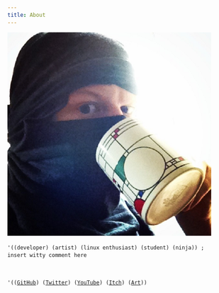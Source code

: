 ```yaml
---
title: About
---
```


![](/images/ninja.jpg)

<code>'((developer) (artist) (linux enthusiast) (student) (ninja)) ; insert witty comment here

'(([GitHub](http://github.com/charles-l))
([Twitter](http://twitter.com/theninjacharlie))
([YouTube](http://youtube.com/thespastickangaroo))
([Itch](http://ninjacharlie.itch.io/))
([Art](http://dropr.com/ninjacharlie)))
</code>

